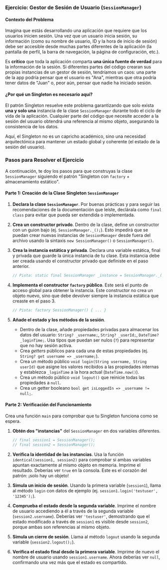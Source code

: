 ### Ejercicio: Gestor de Sesión de Usuario (`SessionManager`)

#### Contexto del Problema

Imagina que estás desarrollando una aplicación que requiere que los usuarios inicien sesión. Una vez que un usuario
inicia sesión, su información (como su nombre de usuario, ID y la hora de inicio de sesión) debe ser accesible desde
muchas partes diferentes de la aplicación (la pantalla de perfil, la barra de navegación, la página de configuración,
etc.).

Es **crítico** que toda la aplicación comparta **una única fuente de verdad** para la información de la sesión. Si
diferentes partes del código crearan sus propias instancias de un gestor de sesión, tendríamos un caos: una parte de la
app podría pensar que el usuario es "Ana", mientras que otra podría tener datos de "Juan" o, peor aún, pensar que nadie
ha iniciado sesión.

#### ¿Por qué un Singleton es necesario aquí?

El patrón Singleton resuelve este problema garantizando que solo exista **una y solo una** instancia de la clase
`SessionManager` durante todo el ciclo de vida de la aplicación. Cualquier parte del código que necesite acceder a la
sesión del usuario obtendrá una referencia al mismo objeto, asegurando la consistencia de los datos.

Aquí, el Singleton no es un capricho académico, sino una necesidad arquitectónica para mantener un estado global y
coherente (el estado de la sesión del usuario).

### Pasos para Resolver el Ejercicio

A continuación, te doy los pasos para que construyas la clase `SessionManager` siguiendo el patrón "Singleton con
`factory` + almacenamiento estático".

#### Parte 1: Creación de la Clase Singleton `SessionManager`

1. **Declara la clase `SessionManager`**. Por buenas prácticas y para seguir las recomendaciones de la documentación que
   leíste, declárala como `final class` para evitar que pueda ser extendida o implementada.

2. **Crea un constructor privado**. Dentro de la clase, define un constructor con un guion bajo (ej.
   `SessionManager._();`). Esto impedirá que se puedan crear nuevas instancias de `SessionManager` desde fuera del
   archivo usando la sintaxis `new SessionManager()` o `SessionManager()`.

3. **Crea la instancia estática y privada**. Declara una variable estática, final y privada que guarde la única
   instancia de tu clase. Esta instancia debe ser creada usando el constructor privado que definiste en el paso
   anterior.

    ```dart
    // Pista: static final SessionManager _instance = SessionManager._();
    ```

4. **Implementa el constructor `factory` público**. Este será el punto de acceso global para obtener la instancia. Este
   constructor no crea un objeto nuevo, sino que debe devolver siempre la instancia estática que creaste en el paso 3.

    ```dart
    // Pista: factory SessionManager() { ... }
    ```

5. **Añade el estado y los métodos de la sesión**.
    * Dentro de la clase, añade propiedades privadas para almacenar los datos del usuario: `String? _username;`,
      `String? _userId;`, `DateTime? _loginTime;`. Usa tipos que puedan ser nulos (`?`) para representar que no hay
      sesión activa.
    * Crea *getters* públicos para cada una de estas propiedades (ej. `String? get username => _username;`).
    * Crea un método público `void login(String username, String userId)` que asigne los valores recibidos a las
      propiedades internas y establezca `_loginTime` a la hora actual (`DateTime.now()`).
    * Crea un método público `void logout()` que reinicie todas las propiedades a `null`.
    * Crea un getter booleano `bool get isLoggedIn => _username != null;`.

#### Parte 2: Verificación del Funcionamiento

Crea una función `main` para comprobar que tu Singleton funciona como se espera.

1. **Obtén dos "instancias"** del `SessionManager` en dos variables diferentes.

    ```dart
    // final session1 = SessionManager();
    // final session2 = SessionManager();
    ```

2. **Verifica la identidad de las instancias**. Usa la función `identical(session1, session2)` para comprobar si ambas
   variables apuntan exactamente al mismo objeto en memoria. Imprime el resultado. Deberías ver `true` en la consola.
   Este es el corazón del patrón: ¡solo hay un objeto!

3. **Simula un inicio de sesión**. Usando la primera variable (`session1`), llama al método `login` con datos de
   ejemplo (ej. `session1.login('testuser', '12345');`).

4. **Comprueba el estado desde la segunda variable**. Imprime el nombre de usuario accediendo a él a través de la
   segunda variable (`session2.username`). Deberías ver `'testuser'`, demostrando que el estado modificado a través de
   `session1` es visible desde `session2`, porque ambas son referencias al mismo objeto.

5. **Simula un cierre de sesión**. Llama al método `logout` usando la segunda variable (`session2.logout();`).

6. **Verifica el estado final desde la primera variable**. Imprime de nuevo el nombre de usuario usando
   `session1.username`. Ahora deberías ver `null`, confirmando una vez más que el estado es compartido.
